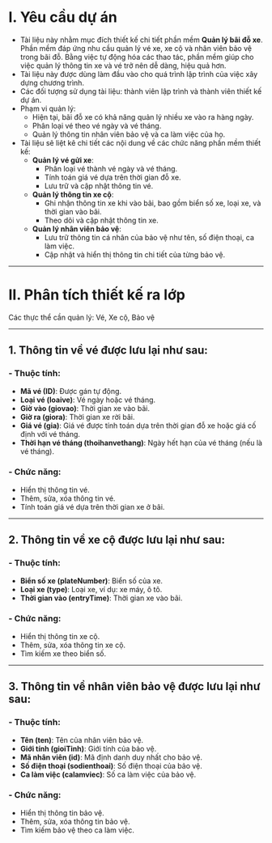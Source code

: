 
# I. Yêu cầu dự án

- Tài liệu này nhằm mục đích thiết kế chi tiết phần mềm **Quản lý bãi đỗ xe**. Phần mềm đáp ứng nhu cầu quản lý vé xe, xe cộ và nhân viên bảo vệ trong bãi đỗ. Bằng việc tự động hóa các thao tác, phần mềm giúp cho việc quản lý thông tin xe và vé trở nên dễ dàng, hiệu quả hơn.
- Tài liệu này được dùng làm đầu vào cho quá trình lập trình của việc xây dựng chương trình.
- Các đối tượng sử dụng tài liệu: thành viên lập trình và thành viên thiết kế dự án.
- Phạm vi quản lý:
  - Hiện tại, bãi đỗ xe có khả năng quản lý nhiều xe vào ra hàng ngày.
  - Phân loại vé theo vé ngày và vé tháng.
  - Quản lý thông tin nhân viên bảo vệ và ca làm việc của họ.
- Tài liệu sẽ liệt kê chi tiết các nội dung về các chức năng phần mềm thiết kế:
  - **Quản lý vé gửi xe**:
    - Phân loại vé thành vé ngày và vé tháng.
    - Tính toán giá vé dựa trên thời gian đỗ xe.
    - Lưu trữ và cập nhật thông tin vé.
  - **Quản lý thông tin xe cộ**:
    - Ghi nhận thông tin xe khi vào bãi, bao gồm biển số xe, loại xe, và thời gian vào bãi.
    - Theo dõi và cập nhật thông tin xe.
  - **Quản lý nhân viên bảo vệ**:
    - Lưu trữ thông tin cá nhân của bảo vệ như tên, số điện thoại, ca làm việc.
    - Cập nhật và hiển thị thông tin chi tiết của từng bảo vệ.

---

# II. Phân tích thiết kế ra lớp

Các thực thể cần quản lý: Vé, Xe cộ, Bảo vệ

---

## 1. Thông tin về vé được lưu lại như sau:

### - Thuộc tính:
  - **Mã vé (ID)**: Được gán tự động.
  - **Loại vé (loaive)**: Vé ngày hoặc vé tháng.
  - **Giờ vào (giovao)**: Thời gian xe vào bãi.
  - **Giờ ra (giora)**: Thời gian xe rời bãi.
  - **Giá vé (gia)**: Giá vé được tính toán dựa trên thời gian đỗ xe hoặc giá cố định với vé tháng.
  - **Thời hạn vé tháng (thoihanvethang)**: Ngày hết hạn của vé tháng (nếu là vé tháng).

### - Chức năng:
  - Hiển thị thông tin vé.
  - Thêm, sửa, xóa thông tin vé.
  - Tính toán giá vé dựa trên thời gian xe ở bãi.

---

## 2. Thông tin về xe cộ được lưu lại như sau:

### - Thuộc tính:
  - **Biển số xe (plateNumber)**: Biển số của xe.
  - **Loại xe (type)**: Loại xe, ví dụ: xe máy, ô tô.
  - **Thời gian vào (entryTime)**: Thời gian xe vào bãi.

### - Chức năng:
  - Hiển thị thông tin xe cộ.
  - Thêm, sửa, xóa thông tin xe cộ.
  - Tìm kiếm xe theo biển số.

---

## 3. Thông tin về nhân viên bảo vệ được lưu lại như sau:

### - Thuộc tính:
  - **Tên (ten)**: Tên của nhân viên bảo vệ.
  - **Giới tính (gioiTinh)**: Giới tính của bảo vệ.
  - **Mã nhân viên (id)**: Mã định danh duy nhất cho bảo vệ.
  - **Số điện thoại (sodienthoai)**: Số điện thoại của bảo vệ.
  - **Ca làm việc (calamviec)**: Số ca làm việc của bảo vệ.

### - Chức năng:
  - Hiển thị thông tin bảo vệ.
  - Thêm, sửa, xóa thông tin bảo vệ.
  - Tìm kiếm bảo vệ theo ca làm việc.

